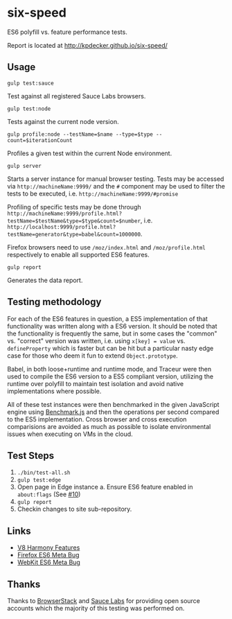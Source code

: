 # six-speed

ES6 polyfill vs. feature performance tests.

Report is located at http://kpdecker.github.io/six-speed/

## Usage

```
gulp test:sauce
```

Test against all registered Sauce Labs browsers.

```
gulp test:node
```

Tests against the current node version.

```
gulp profile:node --testName=$name --type=$type --count=$iterationCount
```

Profiles a given test within the current Node environment.

```
gulp server
```

Starts a server instance for manual browser testing. Tests may be accessed via `http://machineName:9999/` and the `#` component may be used to filter the tests to be executed, i.e. `http://machineName:9999/#promise`

Profiling of specific tests may be done through `http://machineName:9999/profile.html?testName=$testName&type=$type&count=$number`, i.e. `http://localhost:9999/profile.html?testName=generator&type=babel&count=1000000`.

Firefox browsers need to use `/moz/index.html` and `/moz/profile.html` respectively to enable all supported ES6 features.

```
gulp report
```

Generates the data report.


## Testing methodology

For each of the ES6 features in question, a ES5 implementation of that functionality was written along with a ES6 version. It should be noted that the functionality is frequently the same, but in some cases the "common" vs. "correct" version was written, i.e. using `x[key] = value` vs. `defineProperty` which is faster but can be hit but a particular nasty edge case for those who deem it fun to extend `Object.prototype`.

Babel, in both loose+runtime and runtime mode, and Traceur were then used to compile the ES6 version to a ES5 compliant version, utilizing the runtime over polyfill to maintain test isolation and avoid native implementations where possible.

All of these test instances were then benchmarked in the given JavaScript engine using [Benchmark.js](http://benchmarkjs.com/) and then the operations per second compared to the ES5 implementation. Cross browser and cross execution comparisions are avoided as much as possible to isolate environmental issues when executing on VMs in the cloud.

## Test Steps

1. `./bin/test-all.sh`
2. `gulp test:edge`
3. Open page in Edge instance
  a. Ensure ES6 feature enabled in `about:flags` (See [#10](https://github.com/kpdecker/six-speed/issues/10))
4. `gulp report`
5. Checkin changes to site sub-repository.

## Links

- [V8 Harmony Features](https://code.google.com/p/v8/issues/list?q=label:Harmony)
- [Firefox ES6 Meta Bug](https://bugzilla.mozilla.org/show_bug.cgi?id=694100)
- [WebKit ES6 Meta Bug](https://bugs.webkit.org/show_bug.cgi?id=80559)


## Thanks

Thanks to [BrowserStack](browserstack.com) and [Sauce Labs](https://saucelabs.com/) for providing open source accounts which the majority of this testing was performed on.
